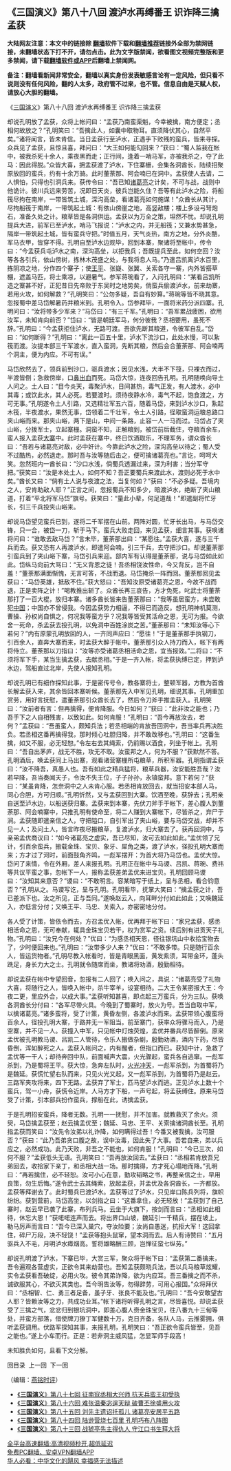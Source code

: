  <!-- 面包屑导航 --> <h2>《三国演义》第八十八回 渡泸水再缚番王 识诈降三擒孟获</h2> <p class="notice"><b>大陆网友注意：本文中的链接除 <a href="https://github.com/bannedbook/fanqiang" >翻墙</a>软件下载和<a href="https://github.com/killgcd/justmysocks/blob/master/README.md">翻墙推荐</a>链接外全部为禁网链接，未翻墙状态下打不开，请勿点击。此为文字版禁闻，欲看图文视频完整版和更多禁闻，请下载<a href="https://github.com/bannedbook/fanqiang">翻墙软件或APP</a>后翻墙上禁闻网。</p><p>备注：翻墙看新闻非常安全，翻墙以真实身份发表敏感言论有一定风险，但只看不说则没有任何风险，翻的人太多，政府管不过来，也不管。信息自由是天赋人权，请放心大胆的翻墙。</b></p>  <div class="entry"> <p><p></p> <p>&#12298;<a href="https://www.bannedbook.org/bnews/tag/%e4%b8%89%e5%9b%bd%e6%bc%94%e4%b9%89/" class="st_tag internal_tag" rel="tag" title="标签 三国演义 下的日志">三国演义</a>&#12299;第八十八回 渡泸水再缚番王 识诈降三擒孟获</p> <p>   却说孔明放了孟获&#65292;众将上帐问曰&#65306;&#8220;孟获乃南蛮渠魁&#65292;今幸被擒&#65292;南方便定&#65307;丞相何故放之&#65311;&#8221;孔明笑曰&#65306;&#8220;吾擒此人&#65292;如囊中取物耳&#12290;直须降伏其心&#65292;自然平矣&#12290;&#8221;诸将闻言&#65292;皆未肯信&#12290;当日孟获行至泸水&#65292;正遇手下败残的蛮兵&#65292;皆来寻探&#12290;众兵见了孟获&#65292;且惊且喜&#65292;拜问曰&#65306;&#8220;大王如何能勾回来&#65311;&#8221;获曰&#65306;&#8220;蜀人监我在帐中&#65292;被我杀死十余人&#65292;乘夜黑而走&#65307;正行间&#65292;逢着一哨马军&#65292;亦被我杀之&#65292;夺了此马&#65306;因此得脱&#12290;&#8221;众皆大喜&#65292;拥孟获渡了泸水&#65292;下住寨栅&#65292;会集各洞酋长&#65292;陆续招聚原放回的蛮兵&#65292;约有十余万骑&#12290;此时董荼那&#12289;阿会喃已在洞中&#12290;孟获使人去请&#65292;二人惧怕&#65292;只得也引洞兵来&#12290;获传令曰&#65306;&#8220;吾已知<a href="https://www.bannedbook.org/bnews/tag/%e8%af%b8%e8%91%9b%e4%ba%ae/" class="st_tag internal_tag" rel="tag" title="标签 诸葛亮 下的日志">诸葛亮</a>之计矣&#65292;不可与战&#65292;战则中他诡计&#12290;彼川兵远来劳苦&#65292;况即日天炎&#65292;彼兵岂能久住&#65311;吾等有此泸水之险&#65292;将船筏尽拘在南岸&#65292;一带皆筑土城&#65292;深沟高垒&#65292;看诸葛亮如何施谋&#65281;&#8221;众酋长从其计&#65292;尽拘船筏于南岸&#65292;一带筑起土城&#65306;有依山傍崖之地&#65292;高竖敌楼&#65307;楼上多设弓弩炮石&#65292;准备久处之计&#12290;粮草皆是各洞供运&#12290;孟获以为万全之策&#65292;坦然不忧&#12290;却说孔明提兵大进&#65292;前军已至泸水&#65292;哨马飞报说&#65306;&#8220;泸水之内&#65292;并无船筏&#65307;又兼水势甚急&#65292;隔岸一带筑起土城&#65292;皆有蛮兵守把&#12290;&#8221;时值五月&#65292;天气炎热&#65292;南方之地&#65292;分外炎酷&#65292;军马衣甲&#65292;皆穿不得&#12290;孔明自至泸水边观毕&#65292;回到本寨&#65292;聚诸将至帐中&#65292;传令曰&#65306;&#8220;今孟获兵屯泸水之南&#65292;深沟高垒&#65292;以拒我兵&#65307;吾既提兵至此&#65292;如何空回&#65311;汝等各各引兵&#65292;依山傍树&#65292;拣林木茂盛之处&#65292;与我将息人马&#12290;&#8221;乃遣吕凯离泸水百里&#65292;拣阴凉之地&#65292;分作四个寨子&#65307;使<a href="https://www.bannedbook.org/bnews/tag/%e7%8e%8b%e5%b9%b3/" class="st_tag internal_tag" rel="tag" title="标签 王平 下的日志">王平</a>&#12289;张嶷&#12289;张翼&#12289;关索各守一寨&#65292;内外皆搭草棚&#65292;遮盖马匹&#65292;将士乘凉&#65292;以避暑气&#12290;参军蒋琬看了&#65292;入问孔明曰&#65306;&#8220;某看吕凯所造之寨甚不好&#65292;正犯昔日先帝败于东吴时之地势矣&#65292;倘蛮兵偷渡泸水&#65292;前来劫寨&#65292;若用火攻&#65292;如何解救&#65311;&#8221;孔明笑曰&#65306;&#8220;公勿多疑&#65292;吾自有妙算&#12290;&#8221;蒋琬等皆不晓其意&#12290;忽报蜀中差马岱解暑药并粮米到&#12290;孔明令入&#12290;岱参拜毕&#65292;一面将米药分派四寨&#12290;孔明问曰&#65306;&#8220;汝将带多少军来&#65311;&#8221;马岱曰&#65306;&#8220;有三千军&#12290;&#8221;孔明曰&#65306;&#8220;吾军累战疲困&#65292;欲用汝军&#65292;未知肯向前否&#65311;&#8221;岱曰&#65306;&#8220;皆是朝廷军马&#65292;何分彼我&#65311;丞相要用&#65292;虽死不辞&#12290;&#8221;孔明曰&#65306;&#8220;今孟获拒住泸水&#65292;无路可渡&#12290;吾欲先断其粮道&#65292;令彼军自乱&#12290;&#8221;岱曰&#65306;&#8220;如何断得&#65311;&#8221;孔明曰&#65306;&#8220;离此一百五十里&#65292;泸水下流沙口&#65292;此处水慢&#65292;可以紥筏而渡&#12290;汝提本部三千军渡水&#65292;直入蛮洞&#65292;先断其粮&#65292;然后会合董荼那&#12289;阿会喃两个洞主&#65292;便为内应&#12290;不可有误&#12290;&#8221;</p>  <p>   马岱欣然去了&#65292;领兵前到沙口&#65292;驱兵渡水&#65307;因见水浅&#65292;大半不下筏&#65292;只裸衣而过&#65292;半渡皆倒&#65307;急救傍岸&#65292;口<a href="https://www.bannedbook.org/bnews/tag/%e9%bc%bb%e5%87%ba%e8%a1%80/" class="st_tag internal_tag" rel="tag" title="标签 鼻出血 下的日志">鼻出血</a>而死&#12290;马岱大惊&#65292;连夜回告孔明&#12290;孔明随唤向导土人问之&#12290;土人曰&#65306;&#8220;目今炎天&#65292;毒聚泸水&#65292;日间甚热&#65292;毒气正发&#65292;有人渡水&#65292;必中其毒&#65307;或饮此水&#65292;其人必死&#12290;若要渡时&#12290;须待夜静水冷&#65292;毒气不起&#65292;饱食渡之&#65292;方可无事&#12290;&#8221;孔明遂令土人引路&#65292;又选精壮军五六百&#65292;随着马岱&#65292;来到泸水沙口&#65292;紥起木筏&#65292;半夜渡水&#65292;果然无事&#65292;岱领着二千壮军&#65292;令土人引路&#65292;径取蛮洞运粮总路口夹山峪而来&#12290;那夹山峪&#65292;两下是山&#65292;中间一条路&#65292;止容一人一马而过&#12290;马岱占了夹山峪&#65292;分拨军士&#65292;立起寨栅&#12290;洞蛮不知&#65292;正解粮到&#65292;被岱前后截住&#65292;夺粮百余车&#65292;蛮人报入孟获<a href="https://www.bannedbook.org/bnews/tag/%E5%A4%A7%E5%AF%A8/" class="st_tag internal_tag" rel="tag" title="标签 大寨 下的日志">大寨</a>中&#12290;此时孟获在寨中&#65292;终日饮酒取乐&#65292;不理军务&#65292;谓众酋长曰&#65306;&#8220;吾若与诸葛亮对敌&#65292;必中奸计&#12290;今靠此泸水之险&#65292;深沟高垒以待之&#65307;蜀人受不过酷热&#65292;必然退走&#12290;那时吾与汝等随后击之&#65292;便可擒诸葛亮也&#12290;&#8221;言讫&#65292;呵呵大笑&#12290;忽然班内一酋长曰&#65306;&#8220;沙口水浅&#65292;倘蜀兵透漏过来&#65292;深为利害&#65307;当分军守把&#12290;&#8221;获笑曰&#65306;&#8220;汝是本处土人&#65292;如何不知&#65311;吾正要蜀兵来渡此水&#65292;渡则必死于水中矣&#12290;&#8221;酋长又曰&#65306;&#8220;倘有土人说与夜渡之法&#65292;当复何如&#65311;&#8221;获曰&#65306;&#8220;不必多疑&#12290;吾境内之人&#65292;安肯助敌人耶&#65311;&#8221;正言之间&#65292;忽报蜀兵不知多少&#65292;暗渡泸水&#65292;绝断了夹山粮道&#65292;打着&#8220;平北将军马岱&#8221;旗号&#12290;获笑曰&#65306;&#8220;量此小辈&#65292;何足道哉&#65281;&#8221;即遣副将忙牙长&#65292;引三千兵投夹山峪来&#12290;</p> <p>却说马岱望见蛮兵已到&#65292;遂将二千军摆在山前&#12290;两阵对圆&#65292;忙牙长出马&#65292;与马岱交锋&#65292;只一合&#65292;被岱一刀&#65292;斩于马下&#12290;蛮兵大败走回&#65292;来见孟获&#65292;细言其事&#12290;获唤诸将问曰&#65306;&#8220;谁敢去敌马岱&#65311;&#8221;言未毕&#65292;董荼那出曰&#65306;&#8220;某愿往&#12290;&#8221;孟获大喜&#65292;遂与三千兵而去&#12290;获又恐有人再渡泸水&#65292;即遣阿会喃&#65292;引三千兵&#65292;去守把沙口&#12290;却说董荼那引蛮兵到了夹山峪下寨&#65292;马岱引兵来迎&#12290;部内军有认得是董荼那&#65292;说与马岱如此如此&#12290;岱纵马向前大骂曰&#65306;&#8220;无义背恩之徒&#65281;吾丞相饶汝性命&#65292;今又背反&#65292;岂不自羞&#65281;&#8221;董荼那满面惭愧&#65292;无言可答&#65292;不战而退&#12290;马岱掩杀一阵而回&#12290;董荼那回见孟获曰&#65306;&#8220;马岱英雄&#65292;抵敌不住&#12290;&#8221;获大怒曰&#65306;&#8220;吾知汝原受诸葛亮之恩&#65292;今故不战而退&#65292;正是卖阵之计&#65281;&#8221;喝教推出斩了&#12290;众酋长再三哀告&#65292;方才免死&#65292;叱武士将董荼那打了一百大棍&#65292;放归本寨&#12290;诸多酋长皆来告董荼那曰&#65306;&#8220;我等虽居蛮方&#65292;未尝敢犯<span class='wp_keywordlink_affiliate'><a href="https://www.bannedbook.org/" title="中国" target="_blank">中国</a></span>&#65307;中国亦不曾侵我&#12290;今因孟获势力相逼&#65292;不得已而造反&#12290;想孔明神机莫测&#65292;曹操&#12289;孙权尚自惧之&#65292;何况我等蛮方乎&#65311;况我等皆受其活命之恩&#65292;无可为报&#12290;今欲舍一死命&#65292;杀孟获去投孔明&#65292;以免洞中百姓涂炭之苦&#12290;&#8221;董荼那曰&#65306;&#8220;未知汝等心下若何&#65311;&#8221;内有原蒙孔明放回的人&#65292;一齐同声应曰&#65306;&#8220;愿往&#65281;&#8221;于是董荼那手执钢刀&#65292;引百余人&#65292;直奔大寨而来&#65292;时孟获大醉于帐中&#12290;董荼那引众人持刀而入&#65292;帐下有两将侍立&#12290;董荼那以刀指曰&#65306;&#8220;汝等亦受诸葛丞相活命之恩&#65292;宜当报效&#12290;&#8221;二将曰&#65306;&#8220;不须将军下手&#65292;某当生擒孟获&#65292;去献丞相&#12290;&#8221;于是一齐入帐&#65292;将孟获执缚已定&#65292;押到泸水边&#65292;驾船直过北岸&#65292;先使人报知孔明&#12290;</p> <p>   却说孔明已有细作探知此事&#65292;于是密传号令&#65292;教各寨将士&#65292;整顿军器&#65292;方教为首酋长解孟获入来&#65292;其余皆回本寨听候&#12290;董荼那先入中军见孔明&#65292;细说其事&#12290;孔明重加赏劳&#65292;用好言抚慰&#65292;遣董荼那引众酋长去了&#65292;然后令刀斧手推孟获入&#12290;孔明笑曰&#65306;&#8220;汝前者有言&#65306;但再擒得&#65292;便肯降服&#12290;今日如何&#65311;&#8221;获曰&#65306;&#8220;此非汝之能也&#65307;乃吾手下之人自相残害&#65292;以致如此&#12290;如何肯服&#65281;&#8221;孔明曰&#65306;&#8220;吾今再放汝去&#65292;若何&#65311;&#8221;孟获曰&#65306;&#8220;吾虽蛮人&#65292;颇知兵法&#65307;若丞相端的肯放吾回洞中&#65292;吾当率兵再决胜负&#12290;若丞相这番再擒得我&#65292;那时倾心吐胆归降&#65292;并不敢改移也&#12290;&#8221;孔明曰&#65306;&#8220;这番生擒&#65292;如又不服&#65292;必无轻恕&#12290;&#8221;令左右去其绳索&#65292;仍前赐以酒食&#65292;列坐于帐上&#12290;孔明曰&#65306;&#8220;吾自出茅庐&#65292;战无不胜&#65292;攻无不取&#12290;汝蛮邦之人&#65292;何为不服&#65311;&#8221;获默然不答&#12290;孔明酒后&#65292;唤孟获同上马出寨&#65292;观看诸营寨栅所屯粮草&#65292;所积军器&#12290;孔明指谓孟获曰&#65306;&#8220;汝不降吾&#65292;真愚人也&#12290;吾有如此之精兵猛将&#65292;粮草兵器&#65292;汝安能胜吾哉&#65311;汝若早降&#65292;吾当奏闻天子&#65292;令汝不失王位&#65292;子子孙孙&#65292;永镇蛮邦&#12290;意下若何&#65311;&#8221;获曰&#65306;&#8220;某虽肯降&#65292;怎奈洞中之人未肯心服&#12290;若丞相肯放回去&#65292;就当招安本部人马&#65292;同心合胆&#65292;方可归顺&#12290;&#8221;孔明忻然&#65292;又与孟获回到大寨&#12290;饮酒至晚&#65292;获辞去&#65307;孔明亲自送至泸水边&#65292;以船送获归寨&#12290;孟获来到本寨&#65292;先伏刀斧手于帐下&#65292;差心腹人到董荼那&#12289;阿会喃寨中&#65292;只推孔明有使命至&#65292;将二人赚到大寨帐下&#65292;尽皆杀之&#65292;弃尸于涧&#12290;孟获随即遣亲信之人&#65292;守把隘口&#65292;自引军出了夹山峪&#65292;要与马岱交战&#65292;却并不见一人&#65307;及问土人&#65292;皆言昨夜尽搬粮草&#65292;复渡泸水&#65292;归大寨去了&#12290;获再回洞中&#65292;与亲弟孟优商议曰&#65306;&#8220;如今诸葛亮之虚实&#65292;吾已尽知&#65292;汝可去如此如此&#12290;&#8221;孟优领了兄计&#65292;引百余蛮兵&#65292;搬载金珠&#12289;宝贝&#12289;象牙&#12289;犀角之类&#65292;渡了泸水&#65292;径投孔明大寨而来&#65307;方才过了河时&#65292;前面鼓角齐鸣&#65292;一彪军摆开&#65306;为首大将乃马岱也&#12290;孟优大惊&#12290;岱问了来情&#65292;令在外厢&#65292;差人来报孔明&#12290;孔明正在帐中与马谡&#12289;吕凯&#12289;蒋琬&#12289;费祎等共议平蛮之事&#65292;忽帐下一人&#65292;报称孟获差弟孟优来进宝贝&#12290;孔明回顾马谡曰&#65306;&#8220;汝知其来意否&#65311;&#8221;谡曰&#65306;&#8220;不敢明言&#12290;容某暗写于纸上&#65292;呈与丞相&#65292;看合钧意否&#65311;&#8221;孔明从之&#12290;马谡写讫&#65292;呈与孔明&#12290;孔明看毕&#65292;抚掌大笑曰&#65306;&#8220;擒孟获之计&#65292;吾已差派下也&#12290;汝之所见&#65292;正与吾同&#12290;&#8221;遂唤赵云入&#65292;向耳畔分付如此如此&#65307;又唤魏延入&#65292;亦低言分付&#65307;又唤王平&#12289;马忠&#12289;关索入&#65292;亦密密地分付&#12290;</p>  <p>   各人受了计策&#65292;皆依令而去&#65292;方召孟优入帐&#65292;优再拜于帐下曰&#65306;&#8220;家兄孟获&#65292;感丞相活命之恩&#65292;无可奉献&#65292;辄具金珠宝贝若干&#65292;权为赏军之资&#12290;续后别有进贡天子礼物&#12290;&#8221;孔明曰&#65306;&#8220;汝兄今在何处&#65311;&#8221;优曰&#65306;&#8220;为感丞相天恩&#65292;径往银坑山中收拾宝物去了&#65292;少时便回来也&#12290;&#8221;孔明曰&#65306;&#8220;汝带多少人来&#65311;&#8221;优曰&#65306;&#8220;不敢多带&#12290;只是随行百余人&#65292;皆运货物者&#12290;&#8221;孔明尽教入帐看时&#65292;皆是青眼黑面&#65292;黄发紫须&#65292;耳带金环&#65292;蓬头跣足&#65292;身长力大之士&#12290;孔明就令随席而坐&#65292;教诸将劝酒&#65292;殷勤相待&#12290;</p> <p>却说孟获在帐中专望回音&#65292;忽报有二人回了&#65307;唤入问之&#65292;具说&#65306;&#8220;诸葛亮受了礼物大喜&#65292;将随行之人&#65292;皆唤入帐中&#65292;杀牛宰羊&#65292;设宴相待&#12290;二大王令某密报大王&#65306;今夜二更&#65292;里应外合&#65292;以成大事&#12290;&#8221;孟获听知甚喜&#65292;即点起三万蛮兵&#65292;分为三队&#12290;获唤各洞酋长分付曰&#65306;&#8220;各军尽带火具&#12290;今晚到了蜀寨时&#65292;放火为号&#12290;吾当自取中军&#65292;以擒诸葛亮&#12290;&#8221;诸多蛮将&#65292;受了计策&#65292;黄昏左侧&#65292;各渡泸水而来&#12290;孟获带领心腹蛮将百余人&#65292;径投孔明大寨&#65292;于路并无一军阻当&#12290;前至寨门&#65292;获率众将骤马而入&#65292;乃是空寨&#65292;并不见一人&#12290;获撞入中军&#65292;只见帐中灯烛荧煌&#65292;孟优并番兵尽皆醉倒&#12290;原来孟优被孔明教马谡&#12289;吕凯二人管待&#65292;令乐人搬做杂剧&#65292;殷勤劝酒&#65292;酒内下药&#65292;尽皆昏倒&#65292;浑如醉死之人&#12290;孟获入帐问之&#65292;内有醒者&#65292;但指口而已&#12290;获知中计&#65292;急救了孟优等一干人&#65307;却待奔回中队&#65292;前面喊声大震&#65292;火光骤起&#65292;蛮兵各自逃窜&#12290;一彪军杀到&#65292;乃是蜀将王平&#12290;获大惊&#65292;急奔左队时&#65292;<a href="https://www.bannedbook.org/bnews/tag/%E7%81%AB%E5%85%89%E5%86%B2%E5%A4%A9/" class="st_tag internal_tag" rel="tag" title="标签 火光冲天 下的日志">火光冲天</a>&#65292;一彪军杀到&#65292;为首蜀将乃是魏延&#12290;获慌忙望右队而来&#65292;只见火光又起&#65292;又一彪军杀到&#65292;为首蜀将乃是赵云&#12290;三路军夹攻将来&#65292;四下无路&#12290;孟获弃了军士&#65292;匹马望泸水而逃&#12290;正见泸水上数十个蛮兵&#65292;驾一小舟&#65292;获慌令近岸&#12290;人马方才下船&#65292;一声号起&#65292;将孟获缚住&#12290;原来马岱受了计策&#65292;引本部兵扮作蛮兵&#65292;撑船在此&#65292;诱擒孟获&#12290;</p> <p>   于是孔明招安蛮兵&#65292;降者无数&#12290;孔明一一抚慰&#65292;并不加害&#12290;就教救灭了余火&#12290;须臾&#65292;马岱擒孟获至&#65307;赵云擒孟优至&#65307;魏延&#12289;马忠&#12289;王平&#12289;关索擒诸洞酋长至&#12290;孔明指孟获而笑曰&#65306;&#8220;汝先令汝弟以礼诈降&#65292;如何瞒得过吾&#65281;今番又被我擒&#65292;汝可服否&#65311;&#8221;获曰&#65306;&#8220;此乃吾弟贪口腹之故&#65292;误中汝毒&#65292;因此失了大事&#12290;吾若自来&#65292;弟以兵应之&#65292;必然成功&#12290;此乃天败&#65292;非吾之不能也&#65292;如何肯服&#65281;&#8221;孔明曰&#65306;&#8220;今已三次&#65292;如何不服&#65311;&#8221;孟获低头无语&#12290;孔明笑曰&#65306;&#8220;吾再放汝回去&#12290;&#8221;孟获曰&#65306;&#8220;丞相若肯放吾兄弟回去&#65292;收拾家下亲丁&#65292;和丞相大战一场&#12290;那时擒得&#65292;方才死心塌地而降&#12290;&#8221;孔明曰&#65306;&#8220;再若擒住&#65292;必不轻恕&#12290;汝可小心在意&#65292;勤攻韬略之书&#65292;再整亲信之士&#65292;早用良策&#65292;勿生后悔&#12290;&#8221;遂令武士去其绳索&#65292;放起孟获&#65292;并孟优及各洞酋长&#65292;一齐都放&#12290;孟获等拜谢去了&#12290;此时蜀兵已渡泸水&#12290;孟获等过了泸水&#65292;只见岸口陈兵列将&#65292;旗帜纷纷&#12290;获到营前&#65292;马岱高坐&#65292;以剑指之曰&#65306;&#8220;这番拿住&#65292;必无轻放&#65281;&#8221;孟获到了自己寨时&#65292;赵云早已袭了此寨&#65292;布列兵马&#12290;云坐于大旗下&#65292;按剑而言曰&#65306;&#8220;丞相如此相待&#65292;休忘大恩&#65281;&#8221;获喏喏连声而去&#12290;将出界口山坡&#65292;魏延引一千精兵&#65292;摆在坡上&#65292;勒马厉声而言曰&#65306;&#8220;吾今已深入巢穴&#65292;夺汝险要&#65307;汝尚自愚迷&#65292;抗拒大军&#65281;这回拿住&#65292;碎尸万段&#65292;决不轻饶&#65281;&#8221;孟获等抱头鼠窜&#65292;望本洞而去&#12290;后人有诗赞曰&#65306;&#8220;五月驱兵入不毛&#65292;月明泸水瘴烟高&#12290;誓将雄略酬三顾&#65292;岂惮征蛮七纵劳&#12290;&#8221;</p>  <p>却说孔明渡了泸水&#65292;下寨已毕&#65292;大赏三军&#65292;聚众将于帐下曰&#65306;&#8220;孟获第二番擒来&#65292;吾令遍观各营虚实&#65292;正欲令其来劫营也&#12290;吾知孟获颇晓兵法&#65292;吾以兵马粮草炫耀&#65292;实令孟获看吾破绽&#65292;必用火攻&#12290;彼令其弟诈降&#65292;欲为内应耳&#12290;吾三番擒之而不杀&#65292;诚欲服其心&#65292;不欲灭其类也&#12290;吾今明告汝等&#65292;勿得辞劳&#65292;可用心报国&#12290;&#8221;众将拜伏曰&#65306;&#8220;丞相智&#12289;仁&#12289;勇三者足备&#65292;虽子牙&#12289;张良不能及也&#12290;&#8221;孔明曰&#65306;&#8220;吾今安敢望古人耶&#65311;皆赖汝等之力&#65292;共成功业耳&#12290;&#8221;帐下诸将听得孔明之言&#65292;尽皆喜悦&#12290;却说孟获受了三擒之气&#65292;忿忿归到银坑洞中&#65292;即差心腹人赍金珠宝贝&#65292;往八番九十三甸等处&#65292;并蛮方部落&#65292;借使牌刀獠丁军健数十万&#65292;克日齐备&#65292;各队人马&#65292;云推雾拥&#65292;俱听孟获调用&#12290;伏路军探知其事&#65292;来报孔明&#65292;孔明笑曰&#65306;&#8220;吾正欲令蛮兵皆至&#65292;见吾之能也&#12290;&#8221;遂上小车而行&#12290;正是&#65306;若非洞主威风猛&#65292;怎显军师手段高&#65281;</p> <p>未知胜负如何&#65292;且看下文分解&#12290;</p> <p>回目录&nbsp; 上一回&nbsp; 下一回</p>  <p>&#65288;编辑&#65306;<a href="https://www.bannedbook.org/bnews/tag/%e7%87%95%e9%93%ad%e6%97%b6%e8%af%84/" class="st_tag internal_tag" rel="tag" title="标签 燕铭时评 下的日志">燕铭时评</a>&#65289;</p> <div id="taboola-mid-1"></div>  <ul class='op-related-articles' title='相关阅读'> <li><a href='https://www.bannedbook.org/bnews/comments/20220618/1747015.html' target='_blank'>《<b>三国演义</b>》第八十七回 征南寇丞相大兴师 抗天兵蛮王初受执</a></li> <li><a href='https://www.bannedbook.org/bnews/comments/20220617/1746670.html' target='_blank'>《<b>三国演义</b>》第八十六回 难张温秦宓逞天辩 破曹丕徐盛用火攻</a></li> <li><a href='https://www.bannedbook.org/bnews/comments/20220615/1745770.html' target='_blank'>《<b>三国演义</b>》第八十五回 刘先主遗诏托孤儿 诸葛亮安居平五路</a></li> <li><a href='https://www.bannedbook.org/bnews/comments/20220614/1745263.html' target='_blank'>《<b>三国演义</b>》第八十四回 陆逊营烧七百里 孔明巧布八阵图</a></li> <li><a href='https://www.bannedbook.org/bnews/comments/20220612/1744835.html' target='_blank'>《<b>三国演义</b>》第八十三回 战猇亭先主得仇人 守江口书生拜大将</a></li> </ul> <p class="texttj"> <a href="https://github.com/bannedbook/fanqiang/wiki/V2ray%E6%9C%BA%E5%9C%BA" target="_blank">全平台高速翻墙:高清视频秒开,超低延迟</a><br/> <a href="https://github.com/bannedbook/fanqiang/wiki/%E7%A6%81%E9%97%BB%E7%BD%91%E5%AE%89%E5%8D%93%E7%BF%BB%E5%A2%99%E6%96%B0%E9%97%BBAPP" target="_blank">免费PC翻墙、安卓VPN翻墙APP</a><br/> <a href="https://www.bannedbook.org/bnews/comments/20220220/1694796.html" target="_blank">华人必看：中华文化的飓风 幸福感无法描述</a> </p><p> </p><a name='sharetosocial'></a>  <div style="margin-bottom:5px;padding-bottom:5px;clear:both"> <div id="archive-pix-1" class="banner-ads"> <!-- AuctionX Display platform tag START --> <div id="27602x728x90x621x_ADSLOT1" clicktrack="%%CLICK_URL_ESC%%"></div>  <!-- AuctionX Display platform tag END --> </div> <div id="archive-pix-2" class="banner-ads"> <!-- AuctionX Display platform tag START --> <div id="27556x300x250x621x_ADSLOT1" clicktrack="%%CLICK_URL_ESC%%" style="margin:0 auto;text-align:center"></div>  <!-- AuctionX Display platform tag END --> </div> </div>  <div id="archive-pix-1" class="banner-ads"> <!-- AuctionX Display platform tag START --> <div id="27603x728x90x621x_ADSLOT1" clicktrack="%%CLICK_URL_ESC%%"></div>  <!-- AuctionX Display platform tag END --> </div> </div><!--END ENTRY--> 